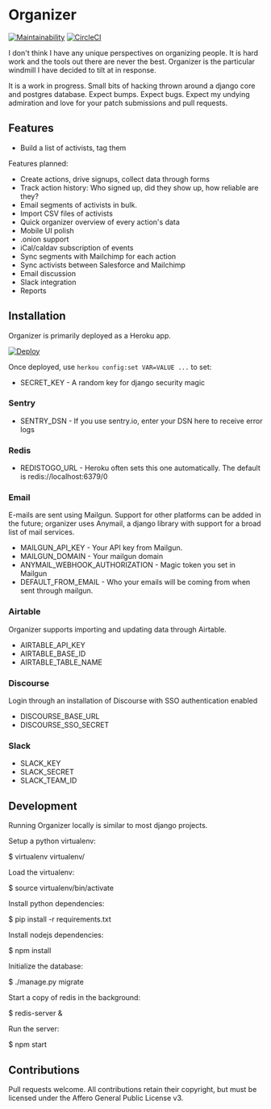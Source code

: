 # Organizer

[![Maintainability](https://api.codeclimate.com/v1/badges/86f7c614494ac53194e2/maintainability)](https://codeclimate.com/github/tdfischer/organizer/maintainability)
[![CircleCI](https://circleci.com/gh/tdfischer/organizer.svg?style=svg)](https://circleci.com/gh/tdfischer/organizer)


I don't think I have any unique perspectives on organizing people. It is hard
work and the tools out there are never the best. Organizer is the particular
windmill I have decided to tilt at in response.

It is a work in progress. Small bits of hacking thrown around a django core and
postgres database. Expect bumps. Expect bugs. Expect my undying admiration and
love for your patch submissions and pull requests.

## Features

* Build a list of activists, tag them

Features planned:

* Create actions, drive signups, collect data through forms
* Track action history: Who signed up, did they show up, how reliable are they?
* Email segments of activists in bulk.
* Import CSV files of activists
* Quick organizer overview of every action's data
* Mobile UI polish
* .onion support
* iCal/caldav subscription of events
* Sync segments with Mailchimp for each action
* Sync activists between Salesforce and Mailchimp
* Email discussion
* Slack integration
* Reports

## Installation

Organizer is primarily deployed as a Heroku app.

[![Deploy](https://www.herokucdn.com/deploy/button.svg)](https://heroku.com/deploy)

Once deployed, use ```herkou config:set VAR=VALUE ...``` to set:

* SECRET_KEY - A random key for django security magic

### Sentry

* SENTRY_DSN - If you use sentry.io, enter your DSN here to receive error logs

### Redis

* REDISTOGO_URL - Heroku often sets this one automatically. The default is
  redis://localhost:6379/0

### Email

E-mails are sent using Mailgun. Support for other platforms can be added in the
future; organizer uses Anymail, a django library with support for a broad list
of mail services.

* MAILGUN_API_KEY - Your API key from Mailgun.
* MAILGUN_DOMAIN - Your mailgun domain 
* ANYMAIL_WEBHOOK_AUTHORIZATION - Magic token you set in Mailgun
* DEFAULT_FROM_EMAIL - Who your emails will be coming from when sent through
  mailgun.

### Airtable

Organizer supports importing and updating data through Airtable.

* AIRTABLE_API_KEY
* AIRTABLE_BASE_ID
* AIRTABLE_TABLE_NAME

### Discourse

Login through an installation of Discourse with SSO authentication enabled

* DISCOURSE_BASE_URL
* DISCOURSE_SSO_SECRET

### Slack

* SLACK_KEY
* SLACK_SECRET
* SLACK_TEAM_ID

## Development

Running Organizer locally is similar to most django projects.

Setup a python virtualenv:

  $ virtualenv virtualenv/

Load the virtualenv:

  $ source virtualenv/bin/activate

Install python dependencies:

  $ pip install -r requirements.txt

Install nodejs dependencies:

  $ npm install

Initialize the database:

  $ ./manage.py migrate

Start a copy of redis in the background:

  $ redis-server &

Run the server:

  $ npm start

## Contributions

Pull requests welcome. All contributions retain their copyright, but must be
licensed under the Affero General Public License v3.
